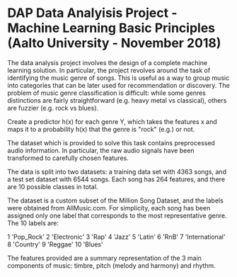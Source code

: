 # DAP Data Analyisis Project - Machine Learning Basic Principles (Aalto University - November 2018)

The data analysis project involves the design of a complete machine learning solution. In
particular, the project revolves around the task of identifying the music genre of songs. This
is useful as a way to group music into categories that can be later used for recommendation
or discovery. The problem of music genre classification is difficult: while some genres
distinctions are fairly straightforward (e.g. heavy metal vs classical), others are fuzzier (e.g.
rock vs blues).

Create a predictor h(x) for each genre Y, which takes the features x and maps it to a probability h(x) that the genre is "rock" (e.g.) or not.

The dataset which is provided to solve this task contains preprocessed audio information. In particular, the raw audio signals have been transformed to carefully chosen features.

The data is split into two datasets: a training data set with 4363 songs, and a test set dataset  with 6544 songs. Each song has 264 features, and there are 10 possible classes in total.

The dataset is a custom subset of the Million Song Dataset, and the labels were obtained from AllMusic.com. For simplicity, each song has been assigned only one label that corresponds to the most representative genre. The 10 labels are:

1 'Pop_Rock'
2 'Electronic'
3 'Rap'
4 'Jazz'
5 'Latin'
6 'RnB'
7 'International'
8 'Country'
9 'Reggae'
10 'Blues'

The features provided are a summary representation of the 3 main components of music:
timbre, pitch (melody and harmony) and rhythm. 
